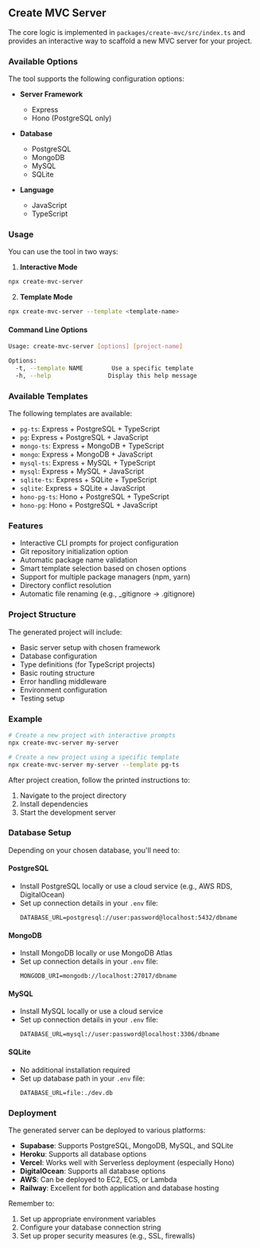 ## Create MVC Server

The core logic is implemented in `packages/create-mvc/src/index.ts` and provides an interactive way to scaffold a new MVC server for your project.

### Available Options

The tool supports the following configuration options:

- **Server Framework**

  - Express
  - Hono (PostgreSQL only)

- **Database**

  - PostgreSQL
  - MongoDB
  - MySQL
  - SQLite

- **Language**
  - JavaScript
  - TypeScript

### Usage

You can use the tool in two ways:

1. **Interactive Mode**

```bash
npx create-mvc-server
```

2. **Template Mode**

```bash
npx create-mvc-server --template <template-name>
```

#### Command Line Options

```bash
Usage: create-mvc-server [options] [project-name]

Options:
  -t, --template NAME        Use a specific template
  -h, --help                Display this help message
```

### Available Templates

The following templates are available:

- `pg-ts`: Express + PostgreSQL + TypeScript
- `pg`: Express + PostgreSQL + JavaScript
- `mongo-ts`: Express + MongoDB + TypeScript
- `mongo`: Express + MongoDB + JavaScript
- `mysql-ts`: Express + MySQL + TypeScript
- `mysql`: Express + MySQL + JavaScript
- `sqlite-ts`: Express + SQLite + TypeScript
- `sqlite`: Express + SQLite + JavaScript
- `hono-pg-ts`: Hono + PostgreSQL + TypeScript
- `hono-pg`: Hono + PostgreSQL + JavaScript

### Features

- Interactive CLI prompts for project configuration
- Git repository initialization option
- Automatic package name validation
- Smart template selection based on chosen options
- Support for multiple package managers (npm, yarn)
- Directory conflict resolution
- Automatic file renaming (e.g., \_gitignore → .gitignore)

### Project Structure

The generated project will include:

- Basic server setup with chosen framework
- Database configuration
- Type definitions (for TypeScript projects)
- Basic routing structure
- Error handling middleware
- Environment configuration
- Testing setup

### Example

```bash
# Create a new project with interactive prompts
npx create-mvc-server my-server

# Create a new project using a specific template
npx create-mvc-server my-server --template pg-ts
```

After project creation, follow the printed instructions to:

1. Navigate to the project directory
2. Install dependencies
3. Start the development server

### Database Setup

Depending on your chosen database, you'll need to:

#### PostgreSQL

- Install PostgreSQL locally or use a cloud service (e.g., AWS RDS, DigitalOcean)
- Set up connection details in your `.env` file:
  ```
  DATABASE_URL=postgresql://user:password@localhost:5432/dbname
  ```

#### MongoDB

- Install MongoDB locally or use MongoDB Atlas
- Set up connection details in your `.env` file:
  ```
  MONGODB_URI=mongodb://localhost:27017/dbname
  ```

#### MySQL

- Install MySQL locally or use a cloud service
- Set up connection details in your `.env` file:
  ```
  DATABASE_URL=mysql://user:password@localhost:3306/dbname
  ```

#### SQLite

- No additional installation required
- Set up database path in your `.env` file:
  ```
  DATABASE_URL=file:./dev.db
  ```

### Deployment

The generated server can be deployed to various platforms:

- **Supabase**: Supports PostgreSQL, MongoDB, MySQL, and SQLite
- **Heroku**: Supports all database options
- **Vercel**: Works well with Serverless deployment (especially Hono)
- **DigitalOcean**: Supports all database options
- **AWS**: Can be deployed to EC2, ECS, or Lambda
- **Railway**: Excellent for both application and database hosting

Remember to:

1. Set up appropriate environment variables
2. Configure your database connection string
3. Set up proper security measures (e.g., SSL, firewalls)
